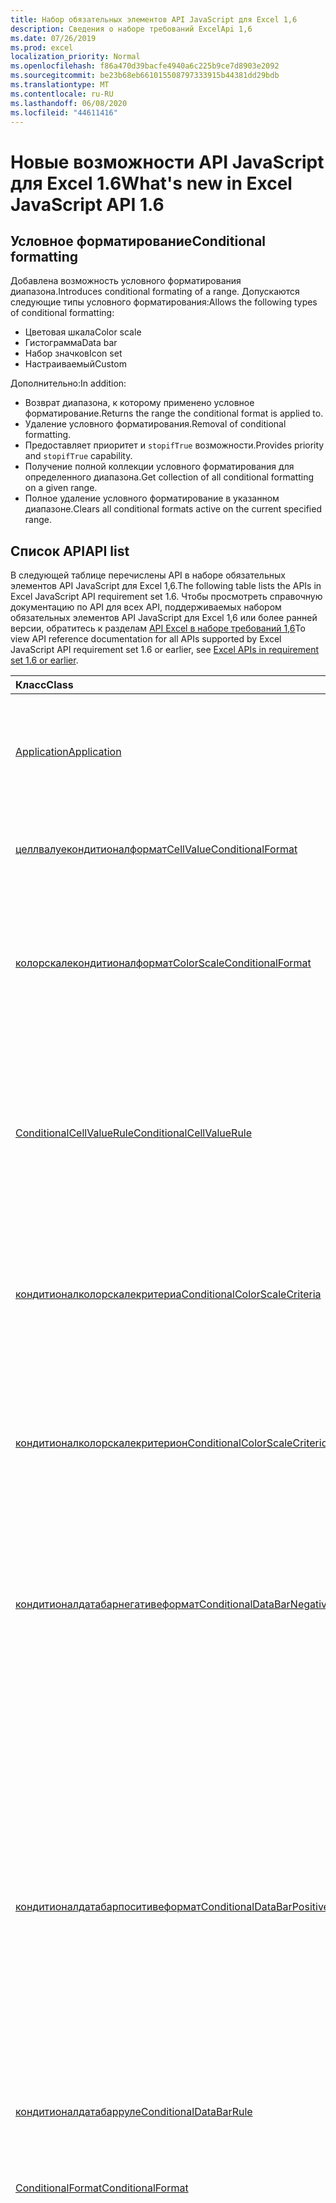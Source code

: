 ```yaml
---
title: Набор обязательных элементов API JavaScript для Excel 1,6
description: Сведения о наборе требований ExcelApi 1,6
ms.date: 07/26/2019
ms.prod: excel
localization_priority: Normal
ms.openlocfilehash: f86a470d39bacfe4940a6c225b9ce7d8903e2092
ms.sourcegitcommit: be23b68eb661015508797333915b44381dd29bdb
ms.translationtype: MT
ms.contentlocale: ru-RU
ms.lasthandoff: 06/08/2020
ms.locfileid: "44611416"
---
```

# <a name="whats-new-in-excel-javascript-api-16"></a><span data-ttu-id="dbf93-103">Новые возможности API JavaScript для Excel 1.6</span><span class="sxs-lookup"><span data-stu-id="dbf93-103">What's new in Excel JavaScript API 1.6</span></span>

## <a name="conditional-formatting"></a><span data-ttu-id="dbf93-104">Условное форматирование</span><span class="sxs-lookup"><span data-stu-id="dbf93-104">Conditional formatting</span></span>

<span data-ttu-id="dbf93-105">Добавлена возможность условного форматирования диапазона.</span><span class="sxs-lookup"><span data-stu-id="dbf93-105">Introduces conditional formating of a range.</span></span> <span data-ttu-id="dbf93-106">Допускаются следующие типы условного форматирования:</span><span class="sxs-lookup"><span data-stu-id="dbf93-106">Allows the following types of conditional formatting:</span></span>

* <span data-ttu-id="dbf93-107">Цветовая шкала</span><span class="sxs-lookup"><span data-stu-id="dbf93-107">Color scale</span></span>
* <span data-ttu-id="dbf93-108">Гистограмма</span><span class="sxs-lookup"><span data-stu-id="dbf93-108">Data bar</span></span>
* <span data-ttu-id="dbf93-109">Набор значков</span><span class="sxs-lookup"><span data-stu-id="dbf93-109">Icon set</span></span>
* <span data-ttu-id="dbf93-110">Настраиваемый</span><span class="sxs-lookup"><span data-stu-id="dbf93-110">Custom</span></span>

<span data-ttu-id="dbf93-111">Дополнительно:</span><span class="sxs-lookup"><span data-stu-id="dbf93-111">In addition:</span></span>

* <span data-ttu-id="dbf93-112">Возврат диапазона, к которому применено условное форматирование.</span><span class="sxs-lookup"><span data-stu-id="dbf93-112">Returns the range the conditional format is applied to.</span></span>
* <span data-ttu-id="dbf93-113">Удаление условного форматирования.</span><span class="sxs-lookup"><span data-stu-id="dbf93-113">Removal of conditional formatting.</span></span>
* <span data-ttu-id="dbf93-114">Предоставляет приоритет и `stopifTrue` возможности.</span><span class="sxs-lookup"><span data-stu-id="dbf93-114">Provides priority and `stopifTrue` capability.</span></span>
* <span data-ttu-id="dbf93-115">Получение полной коллекции условного форматирования для определенного диапазона.</span><span class="sxs-lookup"><span data-stu-id="dbf93-115">Get collection of all conditional formatting on a given range.</span></span>
* <span data-ttu-id="dbf93-116">Полное удаление условного форматирование в указанном диапазоне.</span><span class="sxs-lookup"><span data-stu-id="dbf93-116">Clears all conditional formats active on the current specified range.</span></span>

## <a name="api-list"></a><span data-ttu-id="dbf93-117">Список API</span><span class="sxs-lookup"><span data-stu-id="dbf93-117">API list</span></span>

<span data-ttu-id="dbf93-118">В следующей таблице перечислены API в наборе обязательных элементов API JavaScript для Excel 1,6.</span><span class="sxs-lookup"><span data-stu-id="dbf93-118">The following table lists the APIs in Excel JavaScript API requirement set 1.6.</span></span> <span data-ttu-id="dbf93-119">Чтобы просмотреть справочную документацию по API для всех API, поддерживаемых набором обязательных элементов API JavaScript для Excel 1,6 или более ранней версии, обратитесь к разделам [API Excel в наборе требований 1,6](/javascript/api/excel?view=excel-js-1.6)</span><span class="sxs-lookup"><span data-stu-id="dbf93-119">To view API reference documentation for all APIs supported by Excel JavaScript API requirement set 1.6 or earlier, see [Excel APIs in requirement set 1.6 or earlier](/javascript/api/excel?view=excel-js-1.6).</span></span>

| <span data-ttu-id="dbf93-120">Класс</span><span class="sxs-lookup"><span data-stu-id="dbf93-120">Class</span></span> | <span data-ttu-id="dbf93-121">Поля</span><span class="sxs-lookup"><span data-stu-id="dbf93-121">Fields</span></span> | <span data-ttu-id="dbf93-122">Описание</span><span class="sxs-lookup"><span data-stu-id="dbf93-122">Description</span></span> |
|:---|:---|:---|
|[<span data-ttu-id="dbf93-123">Application</span><span class="sxs-lookup"><span data-stu-id="dbf93-123">Application</span></span>](/javascript/api/excel/excel.application)|[<span data-ttu-id="dbf93-124">Суспендапикалкулатионунтилнекстсинк ()</span><span class="sxs-lookup"><span data-stu-id="dbf93-124">suspendApiCalculationUntilNextSync()</span></span>](/javascript/api/excel/excel.application#suspendapicalculationuntilnextsync--)|<span data-ttu-id="dbf93-p103">Приостанавливает вычисление до вызова следующего "context.sync()". После этого за пересчет книги и распространение всех зависимостей несет ответственность разработчик.</span><span class="sxs-lookup"><span data-stu-id="dbf93-p103">Suspends calculation until the next "context.sync()" is called. Once set, it is the developer's responsibility to re-calc the workbook, to ensure that any dependencies are propagated.</span></span>|
|[<span data-ttu-id="dbf93-127">целлвалуекондитионалформат</span><span class="sxs-lookup"><span data-stu-id="dbf93-127">CellValueConditionalFormat</span></span>](/javascript/api/excel/excel.cellvalueconditionalformat)|[<span data-ttu-id="dbf93-128">format</span><span class="sxs-lookup"><span data-stu-id="dbf93-128">format</span></span>](/javascript/api/excel/excel.cellvalueconditionalformat#format)|<span data-ttu-id="dbf93-129">Возвращает объект Format, который инкапсулирует шрифты условного форматирования, заливки, границы и другие свойства.</span><span class="sxs-lookup"><span data-stu-id="dbf93-129">Returns a format object, encapsulating the conditional formats font, fill, borders, and other properties.</span></span>|
||[<span data-ttu-id="dbf93-130">правила</span><span class="sxs-lookup"><span data-stu-id="dbf93-130">rule</span></span>](/javascript/api/excel/excel.cellvalueconditionalformat#rule)|<span data-ttu-id="dbf93-131">Представляет объект Rule в этом условном форматировании.</span><span class="sxs-lookup"><span data-stu-id="dbf93-131">Represents the Rule object on this conditional format.</span></span>|
|[<span data-ttu-id="dbf93-132">колорскалекондитионалформат</span><span class="sxs-lookup"><span data-stu-id="dbf93-132">ColorScaleConditionalFormat</span></span>](/javascript/api/excel/excel.colorscaleconditionalformat)|[<span data-ttu-id="dbf93-133">criteria</span><span class="sxs-lookup"><span data-stu-id="dbf93-133">criteria</span></span>](/javascript/api/excel/excel.colorscaleconditionalformat#criteria)|<span data-ttu-id="dbf93-134">Критерии цветовой шкалы.</span><span class="sxs-lookup"><span data-stu-id="dbf93-134">The criteria of the color scale.</span></span> <span data-ttu-id="dbf93-135">При использовании цветовой шкалы с двумя координатами средняя точка является необязательной.</span><span class="sxs-lookup"><span data-stu-id="dbf93-135">Midpoint is optional when using a two point color scale.</span></span>|
||[<span data-ttu-id="dbf93-136">сриколорскале</span><span class="sxs-lookup"><span data-stu-id="dbf93-136">threeColorScale</span></span>](/javascript/api/excel/excel.colorscaleconditionalformat#threecolorscale)|<span data-ttu-id="dbf93-137">Если задано значение true, цветовая шкала будет иметь три точки (минимальная, средняя, максимальная), в противном случае будет существовать два (минимум, максимум).</span><span class="sxs-lookup"><span data-stu-id="dbf93-137">If true the color scale will have three points (minimum, midpoint, maximum), otherwise it will have two (minimum, maximum).</span></span>|
|[<span data-ttu-id="dbf93-138">ConditionalCellValueRule</span><span class="sxs-lookup"><span data-stu-id="dbf93-138">ConditionalCellValueRule</span></span>](/javascript/api/excel/excel.conditionalcellvaluerule)|[<span data-ttu-id="dbf93-139">Formula1</span><span class="sxs-lookup"><span data-stu-id="dbf93-139">formula1</span></span>](/javascript/api/excel/excel.conditionalcellvaluerule#formula1)|<span data-ttu-id="dbf93-140">Формула, с помощью которой при необходимости оценивается правило условного форматирования.</span><span class="sxs-lookup"><span data-stu-id="dbf93-140">The formula, if required, to evaluate the conditional format rule on.</span></span>|
||[<span data-ttu-id="dbf93-141">formula2</span><span class="sxs-lookup"><span data-stu-id="dbf93-141">formula2</span></span>](/javascript/api/excel/excel.conditionalcellvaluerule#formula2)|<span data-ttu-id="dbf93-142">Формула, с помощью которой при необходимости оценивается правило условного форматирования.</span><span class="sxs-lookup"><span data-stu-id="dbf93-142">The formula, if required, to evaluate the conditional format rule on.</span></span>|
||[<span data-ttu-id="dbf93-143">or</span><span class="sxs-lookup"><span data-stu-id="dbf93-143">operator</span></span>](/javascript/api/excel/excel.conditionalcellvaluerule#operator)|<span data-ttu-id="dbf93-144">Оператор условного форматирования текста.</span><span class="sxs-lookup"><span data-stu-id="dbf93-144">The operator of the text conditional format.</span></span>|
|[<span data-ttu-id="dbf93-145">кондитионалколорскалекритериа</span><span class="sxs-lookup"><span data-stu-id="dbf93-145">ConditionalColorScaleCriteria</span></span>](/javascript/api/excel/excel.conditionalcolorscalecriteria)|[<span data-ttu-id="dbf93-146">maximum</span><span class="sxs-lookup"><span data-stu-id="dbf93-146">maximum</span></span>](/javascript/api/excel/excel.conditionalcolorscalecriteria#maximum)|<span data-ttu-id="dbf93-147">Условие цветовой шкалы "максимальная точка".</span><span class="sxs-lookup"><span data-stu-id="dbf93-147">The maximum point Color Scale Criterion.</span></span>|
||[<span data-ttu-id="dbf93-148">точка</span><span class="sxs-lookup"><span data-stu-id="dbf93-148">midpoint</span></span>](/javascript/api/excel/excel.conditionalcolorscalecriteria#midpoint)|<span data-ttu-id="dbf93-149">Условие цветовой шкалы "средняя точка", если используется трехцветная цветовая шкала.</span><span class="sxs-lookup"><span data-stu-id="dbf93-149">The midpoint Color Scale Criterion if the color scale is a 3-color scale.</span></span>|
||[<span data-ttu-id="dbf93-150">minimum</span><span class="sxs-lookup"><span data-stu-id="dbf93-150">minimum</span></span>](/javascript/api/excel/excel.conditionalcolorscalecriteria#minimum)|<span data-ttu-id="dbf93-151">Условие цветовой шкалы "минимальная точка".</span><span class="sxs-lookup"><span data-stu-id="dbf93-151">The minimum point Color Scale Criterion.</span></span>|
|[<span data-ttu-id="dbf93-152">кондитионалколорскалекритерион</span><span class="sxs-lookup"><span data-stu-id="dbf93-152">ConditionalColorScaleCriterion</span></span>](/javascript/api/excel/excel.conditionalcolorscalecriterion)|[<span data-ttu-id="dbf93-153">color</span><span class="sxs-lookup"><span data-stu-id="dbf93-153">color</span></span>](/javascript/api/excel/excel.conditionalcolorscalecriterion#color)|<span data-ttu-id="dbf93-154">Цветовое HTML-представление цвета цветовой шкалы.</span><span class="sxs-lookup"><span data-stu-id="dbf93-154">HTML color code representation of the color scale color.</span></span> <span data-ttu-id="dbf93-155">Например,</span><span class="sxs-lookup"><span data-stu-id="dbf93-155">E.g.</span></span> <span data-ttu-id="dbf93-156">#FF0000 обозначает красный.</span><span class="sxs-lookup"><span data-stu-id="dbf93-156">#FF0000 represents Red.</span></span>|
||[<span data-ttu-id="dbf93-157">formula</span><span class="sxs-lookup"><span data-stu-id="dbf93-157">formula</span></span>](/javascript/api/excel/excel.conditionalcolorscalecriterion#formula)|<span data-ttu-id="dbf93-158">Число, формула или значение NULL (если указан тип LowestValue).</span><span class="sxs-lookup"><span data-stu-id="dbf93-158">A number, a formula, or null (if Type is LowestValue).</span></span>|
||[<span data-ttu-id="dbf93-159">type</span><span class="sxs-lookup"><span data-stu-id="dbf93-159">type</span></span>](/javascript/api/excel/excel.conditionalcolorscalecriterion#type)|<span data-ttu-id="dbf93-160">Какова должна основываться Условная формула условия.</span><span class="sxs-lookup"><span data-stu-id="dbf93-160">What the criterion conditional formula should be based on.</span></span>|
|[<span data-ttu-id="dbf93-161">кондитионалдатабарнегативеформат</span><span class="sxs-lookup"><span data-stu-id="dbf93-161">ConditionalDataBarNegativeFormat</span></span>](/javascript/api/excel/excel.conditionaldatabarnegativeformat)|[<span data-ttu-id="dbf93-162">borderColor</span><span class="sxs-lookup"><span data-stu-id="dbf93-162">borderColor</span></span>](/javascript/api/excel/excel.conditionaldatabarnegativeformat#bordercolor)|<span data-ttu-id="dbf93-163">HTML-код, представляющий цвет линии границы в виде #RRGGBB (например, FFA500) или в виде ключевого слова (например, orange).</span><span class="sxs-lookup"><span data-stu-id="dbf93-163">HTML color code representing the color of the border line, of the form #RRGGBB (e.g. "FFA500") or as a named HTML color (e.g. "orange").</span></span>|
||[<span data-ttu-id="dbf93-164">fillColor</span><span class="sxs-lookup"><span data-stu-id="dbf93-164">fillColor</span></span>](/javascript/api/excel/excel.conditionaldatabarnegativeformat#fillcolor)|<span data-ttu-id="dbf93-165">HTML-код, представляющий цвет заливки в виде #RRGGBB (например, FFA500) или в виде ключевого слова (например, orange).</span><span class="sxs-lookup"><span data-stu-id="dbf93-165">HTML color code representing the fill color, of the form #RRGGBB (e.g. "FFA500") or as a named HTML color (e.g. "orange").</span></span>|
||[<span data-ttu-id="dbf93-166">матчпоситивебордерколор</span><span class="sxs-lookup"><span data-stu-id="dbf93-166">matchPositiveBorderColor</span></span>](/javascript/api/excel/excel.conditionaldatabarnegativeformat#matchpositivebordercolor)|<span data-ttu-id="dbf93-167">Указывает, имеет ли отрицательная гистограмма тот же цвет границы, что и положительная.</span><span class="sxs-lookup"><span data-stu-id="dbf93-167">Boolean representation of whether or not the negative DataBar has the same border color as the positive DataBar.</span></span>|
||[<span data-ttu-id="dbf93-168">матчпоситивефиллколор</span><span class="sxs-lookup"><span data-stu-id="dbf93-168">matchPositiveFillColor</span></span>](/javascript/api/excel/excel.conditionaldatabarnegativeformat#matchpositivefillcolor)|<span data-ttu-id="dbf93-169">Указывает, имеет ли отрицательная гистограмма тот же цвет заливки, что и положительная.</span><span class="sxs-lookup"><span data-stu-id="dbf93-169">Boolean representation of whether or not the negative DataBar has the same fill color as the positive DataBar.</span></span>|
|[<span data-ttu-id="dbf93-170">кондитионалдатабарпоситивеформат</span><span class="sxs-lookup"><span data-stu-id="dbf93-170">ConditionalDataBarPositiveFormat</span></span>](/javascript/api/excel/excel.conditionaldatabarpositiveformat)|[<span data-ttu-id="dbf93-171">borderColor</span><span class="sxs-lookup"><span data-stu-id="dbf93-171">borderColor</span></span>](/javascript/api/excel/excel.conditionaldatabarpositiveformat#bordercolor)|<span data-ttu-id="dbf93-172">HTML-код, представляющий цвет линии границы в виде #RRGGBB (например, FFA500) или в виде ключевого слова (например, orange).</span><span class="sxs-lookup"><span data-stu-id="dbf93-172">HTML color code representing the color of the border line, of the form #RRGGBB (e.g. "FFA500") or as a named HTML color (e.g. "orange").</span></span>|
||[<span data-ttu-id="dbf93-173">fillColor</span><span class="sxs-lookup"><span data-stu-id="dbf93-173">fillColor</span></span>](/javascript/api/excel/excel.conditionaldatabarpositiveformat#fillcolor)|<span data-ttu-id="dbf93-174">HTML-код, представляющий цвет заливки в виде #RRGGBB (например, FFA500) или в виде ключевого слова (например, orange).</span><span class="sxs-lookup"><span data-stu-id="dbf93-174">HTML color code representing the fill color, of the form #RRGGBB (e.g. "FFA500") or as a named HTML color (e.g. "orange").</span></span>|
||[<span data-ttu-id="dbf93-175">градиентфилл</span><span class="sxs-lookup"><span data-stu-id="dbf93-175">gradientFill</span></span>](/javascript/api/excel/excel.conditionaldatabarpositiveformat#gradientfill)|<span data-ttu-id="dbf93-176">Логическое значение, которое указывает, имеет ли гистограмма градиент.</span><span class="sxs-lookup"><span data-stu-id="dbf93-176">Boolean representation of whether or not the DataBar has a gradient.</span></span>|
|[<span data-ttu-id="dbf93-177">кондитионалдатабарруле</span><span class="sxs-lookup"><span data-stu-id="dbf93-177">ConditionalDataBarRule</span></span>](/javascript/api/excel/excel.conditionaldatabarrule)|[<span data-ttu-id="dbf93-178">formula</span><span class="sxs-lookup"><span data-stu-id="dbf93-178">formula</span></span>](/javascript/api/excel/excel.conditionaldatabarrule#formula)|<span data-ttu-id="dbf93-179">Формула, с помощью которой при необходимости оценивается правило гистограммы.</span><span class="sxs-lookup"><span data-stu-id="dbf93-179">The formula, if required, to evaluate the databar rule on.</span></span>|
||[<span data-ttu-id="dbf93-180">type</span><span class="sxs-lookup"><span data-stu-id="dbf93-180">type</span></span>](/javascript/api/excel/excel.conditionaldatabarrule#type)|<span data-ttu-id="dbf93-181">Тип правила для гистограмма.</span><span class="sxs-lookup"><span data-stu-id="dbf93-181">The type of rule for the databar.</span></span>|
|[<span data-ttu-id="dbf93-182">ConditionalFormat</span><span class="sxs-lookup"><span data-stu-id="dbf93-182">ConditionalFormat</span></span>](/javascript/api/excel/excel.conditionalformat)|[<span data-ttu-id="dbf93-183">delete()</span><span class="sxs-lookup"><span data-stu-id="dbf93-183">delete()</span></span>](/javascript/api/excel/excel.conditionalformat#delete--)|<span data-ttu-id="dbf93-184">Удаляет это условное форматирование.</span><span class="sxs-lookup"><span data-stu-id="dbf93-184">Deletes this conditional format.</span></span>|
||[<span data-ttu-id="dbf93-185">getRange()</span><span class="sxs-lookup"><span data-stu-id="dbf93-185">getRange()</span></span>](/javascript/api/excel/excel.conditionalformat#getrange--)|<span data-ttu-id="dbf93-186">Возврат диапазона, к которому применено условное форматирование.</span><span class="sxs-lookup"><span data-stu-id="dbf93-186">Returns the range the conditonal format is applied to.</span></span> <span data-ttu-id="dbf93-187">Выдает ошибку, если условное форматирование применяется к нескольким диапазонам.</span><span class="sxs-lookup"><span data-stu-id="dbf93-187">Throws an error if the conditional format is applied to multiple ranges.</span></span> <span data-ttu-id="dbf93-188">Только для чтения.</span><span class="sxs-lookup"><span data-stu-id="dbf93-188">Read-only.</span></span>|
||[<span data-ttu-id="dbf93-189">getRangeOrNullObject()</span><span class="sxs-lookup"><span data-stu-id="dbf93-189">getRangeOrNullObject()</span></span>](/javascript/api/excel/excel.conditionalformat#getrangeornullobject--)|<span data-ttu-id="dbf93-190">Возвращает диапазон, к которому применяется формат кондитонал, или пустой объект, если условное форматирование применяется к нескольким диапазонам.</span><span class="sxs-lookup"><span data-stu-id="dbf93-190">Returns the range the conditonal format is applied to, or a null object if the conditional format is applied to multiple ranges.</span></span> <span data-ttu-id="dbf93-191">Только для чтения.</span><span class="sxs-lookup"><span data-stu-id="dbf93-191">Read-only.</span></span>|
||[<span data-ttu-id="dbf93-192">важную</span><span class="sxs-lookup"><span data-stu-id="dbf93-192">priority</span></span>](/javascript/api/excel/excel.conditionalformat#priority)|<span data-ttu-id="dbf93-193">Приоритет (или индекс) в коллекции условных форматов, в которой в настоящее время существует данное условное форматирование.</span><span class="sxs-lookup"><span data-stu-id="dbf93-193">The priority (or index) within the conditional format collection that this conditional format currently exists in.</span></span> <span data-ttu-id="dbf93-194">Изменение также</span><span class="sxs-lookup"><span data-stu-id="dbf93-194">Changing this also</span></span>|
||[<span data-ttu-id="dbf93-195">cellValue</span><span class="sxs-lookup"><span data-stu-id="dbf93-195">cellValue</span></span>](/javascript/api/excel/excel.conditionalformat#cellvalue)|<span data-ttu-id="dbf93-196">Возвращает свойства условного форматирования значения ячейки, если текущим условным форматированием является тип CellValue.</span><span class="sxs-lookup"><span data-stu-id="dbf93-196">Returns the cell value conditional format properties if the current conditional format is a CellValue type.</span></span>|
||[<span data-ttu-id="dbf93-197">целлвалуеорнуллобжект</span><span class="sxs-lookup"><span data-stu-id="dbf93-197">cellValueOrNullObject</span></span>](/javascript/api/excel/excel.conditionalformat#cellvalueornullobject)|<span data-ttu-id="dbf93-198">Возвращает свойства условного форматирования значения ячейки, если текущим условным форматированием является тип CellValue.</span><span class="sxs-lookup"><span data-stu-id="dbf93-198">Returns the cell value conditional format properties if the current conditional format is a CellValue type.</span></span>|
||[<span data-ttu-id="dbf93-199">Справа</span><span class="sxs-lookup"><span data-stu-id="dbf93-199">colorScale</span></span>](/javascript/api/excel/excel.conditionalformat#colorscale)|<span data-ttu-id="dbf93-200">Возвращает свойства условного форматирования цветовой шкалы, если текущим условным форматированием является тип цветовой шкалы.</span><span class="sxs-lookup"><span data-stu-id="dbf93-200">Returns the ColorScale conditional format properties if the current conditional format is an ColorScale type.</span></span> <span data-ttu-id="dbf93-201">Только для чтения.</span><span class="sxs-lookup"><span data-stu-id="dbf93-201">Read-only.</span></span>|
||[<span data-ttu-id="dbf93-202">колорскалеорнуллобжект</span><span class="sxs-lookup"><span data-stu-id="dbf93-202">colorScaleOrNullObject</span></span>](/javascript/api/excel/excel.conditionalformat#colorscaleornullobject)|<span data-ttu-id="dbf93-203">Возвращает свойства условного форматирования цветовой шкалы, если текущим условным форматированием является тип цветовой шкалы.</span><span class="sxs-lookup"><span data-stu-id="dbf93-203">Returns the ColorScale conditional format properties if the current conditional format is an ColorScale type.</span></span> <span data-ttu-id="dbf93-204">Только для чтения.</span><span class="sxs-lookup"><span data-stu-id="dbf93-204">Read-only.</span></span>|
||[<span data-ttu-id="dbf93-205">собственный</span><span class="sxs-lookup"><span data-stu-id="dbf93-205">custom</span></span>](/javascript/api/excel/excel.conditionalformat#custom)|<span data-ttu-id="dbf93-206">Возвращает свойства настраиваемого условного форматирования, если текущим условным форматированием является настраиваемый тип.</span><span class="sxs-lookup"><span data-stu-id="dbf93-206">Returns the custom conditional format properties if the current conditional format is a custom type.</span></span> <span data-ttu-id="dbf93-207">Только для чтения.</span><span class="sxs-lookup"><span data-stu-id="dbf93-207">Read-only.</span></span>|
||[<span data-ttu-id="dbf93-208">кустоморнуллобжект</span><span class="sxs-lookup"><span data-stu-id="dbf93-208">customOrNullObject</span></span>](/javascript/api/excel/excel.conditionalformat#customornullobject)|<span data-ttu-id="dbf93-209">Возвращает свойства настраиваемого условного форматирования, если текущим условным форматированием является настраиваемый тип.</span><span class="sxs-lookup"><span data-stu-id="dbf93-209">Returns the custom conditional format properties if the current conditional format is a custom type.</span></span> <span data-ttu-id="dbf93-210">Только для чтения.</span><span class="sxs-lookup"><span data-stu-id="dbf93-210">Read-only.</span></span>|
||[<span data-ttu-id="dbf93-211">Гистограмма</span><span class="sxs-lookup"><span data-stu-id="dbf93-211">dataBar</span></span>](/javascript/api/excel/excel.conditionalformat#databar)|<span data-ttu-id="dbf93-212">Возвращает свойства гистограммы, если текущим условным форматированием является панель данных.</span><span class="sxs-lookup"><span data-stu-id="dbf93-212">Returns the data bar properties if the current conditional format is a data bar.</span></span> <span data-ttu-id="dbf93-213">Только для чтения.</span><span class="sxs-lookup"><span data-stu-id="dbf93-213">Read-only.</span></span>|
||[<span data-ttu-id="dbf93-214">датабарорнуллобжект</span><span class="sxs-lookup"><span data-stu-id="dbf93-214">dataBarOrNullObject</span></span>](/javascript/api/excel/excel.conditionalformat#databarornullobject)|<span data-ttu-id="dbf93-215">Возвращает свойства гистограммы, если текущим условным форматированием является панель данных.</span><span class="sxs-lookup"><span data-stu-id="dbf93-215">Returns the data bar properties if the current conditional format is a data bar.</span></span> <span data-ttu-id="dbf93-216">Только для чтения.</span><span class="sxs-lookup"><span data-stu-id="dbf93-216">Read-only.</span></span>|
||[<span data-ttu-id="dbf93-217">iconSet</span><span class="sxs-lookup"><span data-stu-id="dbf93-217">iconSet</span></span>](/javascript/api/excel/excel.conditionalformat#iconset)|<span data-ttu-id="dbf93-218">Возвращает свойства условного форматирования набора значков, если текущим условным форматированием является тип набора значков.</span><span class="sxs-lookup"><span data-stu-id="dbf93-218">Returns the IconSet conditional format properties if the current conditional format is an IconSet type.</span></span> <span data-ttu-id="dbf93-219">Только для чтения.</span><span class="sxs-lookup"><span data-stu-id="dbf93-219">Read-only.</span></span>|
||[<span data-ttu-id="dbf93-220">иконсеторнуллобжект</span><span class="sxs-lookup"><span data-stu-id="dbf93-220">iconSetOrNullObject</span></span>](/javascript/api/excel/excel.conditionalformat#iconsetornullobject)|<span data-ttu-id="dbf93-221">Возвращает свойства условного форматирования набора значков, если текущим условным форматированием является тип набора значков.</span><span class="sxs-lookup"><span data-stu-id="dbf93-221">Returns the IconSet conditional format properties if the current conditional format is an IconSet type.</span></span> <span data-ttu-id="dbf93-222">Только для чтения.</span><span class="sxs-lookup"><span data-stu-id="dbf93-222">Read-only.</span></span>|
||[<span data-ttu-id="dbf93-223">id</span><span class="sxs-lookup"><span data-stu-id="dbf93-223">id</span></span>](/javascript/api/excel/excel.conditionalformat#id)|<span data-ttu-id="dbf93-224">Приоритет условного форматирования в пределах текущего класса ConditionalFormatCollection.</span><span class="sxs-lookup"><span data-stu-id="dbf93-224">The Priority of the Conditional Format within the current ConditionalFormatCollection.</span></span> <span data-ttu-id="dbf93-225">Только для чтения.</span><span class="sxs-lookup"><span data-stu-id="dbf93-225">Read-only.</span></span>|
||[<span data-ttu-id="dbf93-226">набора</span><span class="sxs-lookup"><span data-stu-id="dbf93-226">preset</span></span>](/javascript/api/excel/excel.conditionalformat#preset)|<span data-ttu-id="dbf93-227">Возвращает условное форматирование предварительно установленных условий.</span><span class="sxs-lookup"><span data-stu-id="dbf93-227">Returns the preset criteria conditional format.</span></span> <span data-ttu-id="dbf93-228">Дополнительные сведения см. в статье Excel. Пресеткритериакондитионалформат.</span><span class="sxs-lookup"><span data-stu-id="dbf93-228">See Excel.PresetCriteriaConditionalFormat for more details.</span></span>|
||[<span data-ttu-id="dbf93-229">пресеторнуллобжект</span><span class="sxs-lookup"><span data-stu-id="dbf93-229">presetOrNullObject</span></span>](/javascript/api/excel/excel.conditionalformat#presetornullobject)|<span data-ttu-id="dbf93-230">Возвращает условное форматирование предварительно установленных условий.</span><span class="sxs-lookup"><span data-stu-id="dbf93-230">Returns the preset criteria conditional format.</span></span> <span data-ttu-id="dbf93-231">Дополнительные сведения см. в статье Excel. Пресеткритериакондитионалформат.</span><span class="sxs-lookup"><span data-stu-id="dbf93-231">See Excel.PresetCriteriaConditionalFormat for more details.</span></span>|
||[<span data-ttu-id="dbf93-232">тексткомпарисон</span><span class="sxs-lookup"><span data-stu-id="dbf93-232">textComparison</span></span>](/javascript/api/excel/excel.conditionalformat#textcomparison)|<span data-ttu-id="dbf93-233">Возвращает определенные свойства условного форматирования текста, если текущим условным форматированием является текстовый тип.</span><span class="sxs-lookup"><span data-stu-id="dbf93-233">Returns the specific text conditional format properties if the current conditional format is a text type.</span></span>|
||[<span data-ttu-id="dbf93-234">тексткомпарисонорнуллобжект</span><span class="sxs-lookup"><span data-stu-id="dbf93-234">textComparisonOrNullObject</span></span>](/javascript/api/excel/excel.conditionalformat#textcomparisonornullobject)|<span data-ttu-id="dbf93-235">Возвращает определенные свойства условного форматирования текста, если текущим условным форматированием является текстовый тип.</span><span class="sxs-lookup"><span data-stu-id="dbf93-235">Returns the specific text conditional format properties if the current conditional format is a text type.</span></span>|
||[<span data-ttu-id="dbf93-236">topBottom</span><span class="sxs-lookup"><span data-stu-id="dbf93-236">topBottom</span></span>](/javascript/api/excel/excel.conditionalformat#topbottom)|<span data-ttu-id="dbf93-237">Возвращает верхнее и нижнее свойства условного форматирования, если текущее условное форматирование имеет тип TopBottom.</span><span class="sxs-lookup"><span data-stu-id="dbf93-237">Returns the Top/Bottom conditional format properties if the current conditional format is an TopBottom type.</span></span>|
||[<span data-ttu-id="dbf93-238">топботтоморнуллобжект</span><span class="sxs-lookup"><span data-stu-id="dbf93-238">topBottomOrNullObject</span></span>](/javascript/api/excel/excel.conditionalformat#topbottomornullobject)|<span data-ttu-id="dbf93-239">Возвращает верхнее и нижнее свойства условного форматирования, если текущее условное форматирование имеет тип TopBottom.</span><span class="sxs-lookup"><span data-stu-id="dbf93-239">Returns the Top/Bottom conditional format properties if the current conditional format is an TopBottom type.</span></span>|
||[<span data-ttu-id="dbf93-240">type</span><span class="sxs-lookup"><span data-stu-id="dbf93-240">type</span></span>](/javascript/api/excel/excel.conditionalformat#type)|<span data-ttu-id="dbf93-241">Тип условного форматирования.</span><span class="sxs-lookup"><span data-stu-id="dbf93-241">A type of conditional format.</span></span> <span data-ttu-id="dbf93-242">В каждый момент времени можно задать только один из них.</span><span class="sxs-lookup"><span data-stu-id="dbf93-242">Only one can be set at a time.</span></span> <span data-ttu-id="dbf93-243">Только для чтения.</span><span class="sxs-lookup"><span data-stu-id="dbf93-243">Read-only.</span></span>|
||[<span data-ttu-id="dbf93-244">stopIfTrue</span><span class="sxs-lookup"><span data-stu-id="dbf93-244">stopIfTrue</span></span>](/javascript/api/excel/excel.conditionalformat#stopiftrue)|<span data-ttu-id="dbf93-245">Если выполняются условия этого условного форматирования, форматы с более низким приоритетом не будут применяться в этой ячейке.</span><span class="sxs-lookup"><span data-stu-id="dbf93-245">If the conditions of this conditional format are met, no lower-priority formats shall take effect on that cell.</span></span>|
|[<span data-ttu-id="dbf93-246">кондитионалформатколлектион</span><span class="sxs-lookup"><span data-stu-id="dbf93-246">ConditionalFormatCollection</span></span>](/javascript/api/excel/excel.conditionalformatcollection)|[<span data-ttu-id="dbf93-247">Добавить (тип: Excel. Кондитионалформаттипе)</span><span class="sxs-lookup"><span data-stu-id="dbf93-247">add(type: Excel.ConditionalFormatType)</span></span>](/javascript/api/excel/excel.conditionalformatcollection#add-type-)|<span data-ttu-id="dbf93-248">Добавляет новое условное форматирование в коллекцию по первому или верхнему приоритету.</span><span class="sxs-lookup"><span data-stu-id="dbf93-248">Adds a new conditional format to the collection at the first/top priority.</span></span>|
||[<span data-ttu-id="dbf93-249">clearAll ()</span><span class="sxs-lookup"><span data-stu-id="dbf93-249">clearAll()</span></span>](/javascript/api/excel/excel.conditionalformatcollection#clearall--)|<span data-ttu-id="dbf93-250">Полное удаление условного форматирование в указанном диапазоне.</span><span class="sxs-lookup"><span data-stu-id="dbf93-250">Clears all conditional formats active on the current specified range.</span></span>|
||[<span data-ttu-id="dbf93-251">getCount()</span><span class="sxs-lookup"><span data-stu-id="dbf93-251">getCount()</span></span>](/javascript/api/excel/excel.conditionalformatcollection#getcount--)|<span data-ttu-id="dbf93-252">Возвращает число условных форматов в книге.</span><span class="sxs-lookup"><span data-stu-id="dbf93-252">Returns the number of conditional formats in the workbook.</span></span> <span data-ttu-id="dbf93-253">Только для чтения.</span><span class="sxs-lookup"><span data-stu-id="dbf93-253">Read-only.</span></span>|
||[<span data-ttu-id="dbf93-254">getItem(id: string)</span><span class="sxs-lookup"><span data-stu-id="dbf93-254">getItem(id: string)</span></span>](/javascript/api/excel/excel.conditionalformatcollection#getitem-id-)|<span data-ttu-id="dbf93-255">Возвращает условное форматирование для указанного идентификатора.</span><span class="sxs-lookup"><span data-stu-id="dbf93-255">Returns a conditional format for the given ID.</span></span>|
||[<span data-ttu-id="dbf93-256">getItemAt(index: number)</span><span class="sxs-lookup"><span data-stu-id="dbf93-256">getItemAt(index: number)</span></span>](/javascript/api/excel/excel.conditionalformatcollection#getitemat-index-)|<span data-ttu-id="dbf93-257">Возвращает условное форматирование по индексу.</span><span class="sxs-lookup"><span data-stu-id="dbf93-257">Returns a conditional format at the given index.</span></span>|
||[<span data-ttu-id="dbf93-258">items</span><span class="sxs-lookup"><span data-stu-id="dbf93-258">items</span></span>](/javascript/api/excel/excel.conditionalformatcollection#items)|<span data-ttu-id="dbf93-259">Получает загруженные дочерние элементы в этой коллекции.</span><span class="sxs-lookup"><span data-stu-id="dbf93-259">Gets the loaded child items in this collection.</span></span>|
|[<span data-ttu-id="dbf93-260">ConditionalFormatRule</span><span class="sxs-lookup"><span data-stu-id="dbf93-260">ConditionalFormatRule</span></span>](/javascript/api/excel/excel.conditionalformatrule)|[<span data-ttu-id="dbf93-261">formula</span><span class="sxs-lookup"><span data-stu-id="dbf93-261">formula</span></span>](/javascript/api/excel/excel.conditionalformatrule#formula)|<span data-ttu-id="dbf93-262">Формула, с помощью которой при необходимости оценивается правило условного форматирования.</span><span class="sxs-lookup"><span data-stu-id="dbf93-262">The formula, if required, to evaluate the conditional format rule on.</span></span>|
||[<span data-ttu-id="dbf93-263">formulaLocal</span><span class="sxs-lookup"><span data-stu-id="dbf93-263">formulaLocal</span></span>](/javascript/api/excel/excel.conditionalformatrule#formulalocal)|<span data-ttu-id="dbf93-264">Формула, с помощью которой при необходимости оценивается правило условного форматирования на языке пользователя.</span><span class="sxs-lookup"><span data-stu-id="dbf93-264">The formula, if required, to evaluate the conditional format rule on in the user's language.</span></span>|
||[<span data-ttu-id="dbf93-265">formulaR1C1</span><span class="sxs-lookup"><span data-stu-id="dbf93-265">formulaR1C1</span></span>](/javascript/api/excel/excel.conditionalformatrule#formular1c1)|<span data-ttu-id="dbf93-266">Формула, с помощью которой при необходимости оценивается правило условного форматирования в формате R1C1.</span><span class="sxs-lookup"><span data-stu-id="dbf93-266">The formula, if required, to evaluate the conditional format rule on in R1C1-style notation.</span></span>|
|[<span data-ttu-id="dbf93-267">ConditionalIconCriterion</span><span class="sxs-lookup"><span data-stu-id="dbf93-267">ConditionalIconCriterion</span></span>](/javascript/api/excel/excel.conditionaliconcriterion)|[<span data-ttu-id="dbf93-268">кустомикон</span><span class="sxs-lookup"><span data-stu-id="dbf93-268">customIcon</span></span>](/javascript/api/excel/excel.conditionaliconcriterion#customicon)|<span data-ttu-id="dbf93-269">Специальный значок для текущего условия, если он отличается от набора значков по умолчанию, в противном случае возвращается значение NULL.</span><span class="sxs-lookup"><span data-stu-id="dbf93-269">The custom icon for the current criterion if different from the default IconSet, else null will be returned.</span></span>|
||[<span data-ttu-id="dbf93-270">formula</span><span class="sxs-lookup"><span data-stu-id="dbf93-270">formula</span></span>](/javascript/api/excel/excel.conditionaliconcriterion#formula)|<span data-ttu-id="dbf93-271">Число или формула в зависимости от типа.</span><span class="sxs-lookup"><span data-stu-id="dbf93-271">A number or a formula depending on the type.</span></span>|
||[<span data-ttu-id="dbf93-272">or</span><span class="sxs-lookup"><span data-stu-id="dbf93-272">operator</span></span>](/javascript/api/excel/excel.conditionaliconcriterion#operator)|<span data-ttu-id="dbf93-273">GreaterThan или Греатерсанорекуал для каждого типа правила для условного форматирования значка.</span><span class="sxs-lookup"><span data-stu-id="dbf93-273">GreaterThan or GreaterThanOrEqual for each of the rule type for the Icon conditional format.</span></span>|
||[<span data-ttu-id="dbf93-274">type</span><span class="sxs-lookup"><span data-stu-id="dbf93-274">type</span></span>](/javascript/api/excel/excel.conditionaliconcriterion#type)|<span data-ttu-id="dbf93-275">На чем должна основываться условная формула значка.</span><span class="sxs-lookup"><span data-stu-id="dbf93-275">What the icon conditional formula should be based on.</span></span>|
|[<span data-ttu-id="dbf93-276">ConditionalPresetCriteriaRule</span><span class="sxs-lookup"><span data-stu-id="dbf93-276">ConditionalPresetCriteriaRule</span></span>](/javascript/api/excel/excel.conditionalpresetcriteriarule)|[<span data-ttu-id="dbf93-277">текущего</span><span class="sxs-lookup"><span data-stu-id="dbf93-277">criterion</span></span>](/javascript/api/excel/excel.conditionalpresetcriteriarule#criterion)|<span data-ttu-id="dbf93-278">Критерий условного форматирования.</span><span class="sxs-lookup"><span data-stu-id="dbf93-278">The criterion of the conditional format.</span></span>|
|[<span data-ttu-id="dbf93-279">кондитионалранжебордер</span><span class="sxs-lookup"><span data-stu-id="dbf93-279">ConditionalRangeBorder</span></span>](/javascript/api/excel/excel.conditionalrangeborder)|[<span data-ttu-id="dbf93-280">color</span><span class="sxs-lookup"><span data-stu-id="dbf93-280">color</span></span>](/javascript/api/excel/excel.conditionalrangeborder#color)|<span data-ttu-id="dbf93-281">HTML-код, представляющий цвет линии границы в виде #RRGGBB (например, FFA500) или в виде ключевого слова (например, orange).</span><span class="sxs-lookup"><span data-stu-id="dbf93-281">HTML color code representing the color of the border line, of the form #RRGGBB (e.g. "FFA500") or as a named HTML color (e.g. "orange").</span></span>|
||[<span data-ttu-id="dbf93-282">сидеиндекс</span><span class="sxs-lookup"><span data-stu-id="dbf93-282">sideIndex</span></span>](/javascript/api/excel/excel.conditionalrangeborder#sideindex)|<span data-ttu-id="dbf93-283">Постоянное значение, указывающее определенную сторону границы.</span><span class="sxs-lookup"><span data-stu-id="dbf93-283">Constant value that indicates the specific side of the border.</span></span> <span data-ttu-id="dbf93-284">Дополнительные сведения см. в статье Excel. Кондитионалранжебордериндекс.</span><span class="sxs-lookup"><span data-stu-id="dbf93-284">See Excel.ConditionalRangeBorderIndex for details.</span></span> <span data-ttu-id="dbf93-285">Только для чтения.</span><span class="sxs-lookup"><span data-stu-id="dbf93-285">Read-only.</span></span>|
||[<span data-ttu-id="dbf93-286">style</span><span class="sxs-lookup"><span data-stu-id="dbf93-286">style</span></span>](/javascript/api/excel/excel.conditionalrangeborder#style)|<span data-ttu-id="dbf93-287">Одна из констант стиля линии, определяющая стиль линии границы.</span><span class="sxs-lookup"><span data-stu-id="dbf93-287">One of the constants of line style specifying the line style for the border.</span></span> <span data-ttu-id="dbf93-288">Дополнительные сведения см. в статье Excel. Бордерлинестиле.</span><span class="sxs-lookup"><span data-stu-id="dbf93-288">See Excel.BorderLineStyle for details.</span></span>|
|[<span data-ttu-id="dbf93-289">кондитионалранжебордерколлектион</span><span class="sxs-lookup"><span data-stu-id="dbf93-289">ConditionalRangeBorderCollection</span></span>](/javascript/api/excel/excel.conditionalrangebordercollection)|[<span data-ttu-id="dbf93-290">GetItem (index: Excel. Кондитионалранжебордериндекс)</span><span class="sxs-lookup"><span data-stu-id="dbf93-290">getItem(index: Excel.ConditionalRangeBorderIndex)</span></span>](/javascript/api/excel/excel.conditionalrangebordercollection#getitem-index-)|<span data-ttu-id="dbf93-291">Возвращает объект границы по его имени.</span><span class="sxs-lookup"><span data-stu-id="dbf93-291">Gets a border object using its name.</span></span>|
||[<span data-ttu-id="dbf93-292">getItemAt(index: number)</span><span class="sxs-lookup"><span data-stu-id="dbf93-292">getItemAt(index: number)</span></span>](/javascript/api/excel/excel.conditionalrangebordercollection#getitemat-index-)|<span data-ttu-id="dbf93-293">Возвращает объект границы по его индексу.</span><span class="sxs-lookup"><span data-stu-id="dbf93-293">Gets a border object using its index.</span></span>|
||[<span data-ttu-id="dbf93-294">bottom</span><span class="sxs-lookup"><span data-stu-id="dbf93-294">bottom</span></span>](/javascript/api/excel/excel.conditionalrangebordercollection#bottom)|<span data-ttu-id="dbf93-295">Получает нижнюю границу.</span><span class="sxs-lookup"><span data-stu-id="dbf93-295">Gets the bottom border.</span></span> <span data-ttu-id="dbf93-296">Только для чтения.</span><span class="sxs-lookup"><span data-stu-id="dbf93-296">Read-only.</span></span>|
||[<span data-ttu-id="dbf93-297">count</span><span class="sxs-lookup"><span data-stu-id="dbf93-297">count</span></span>](/javascript/api/excel/excel.conditionalrangebordercollection#count)|<span data-ttu-id="dbf93-298">Количество объектов границы в коллекции.</span><span class="sxs-lookup"><span data-stu-id="dbf93-298">Number of border objects in the collection.</span></span> <span data-ttu-id="dbf93-299">Только для чтения.</span><span class="sxs-lookup"><span data-stu-id="dbf93-299">Read-only.</span></span>|
||[<span data-ttu-id="dbf93-300">items</span><span class="sxs-lookup"><span data-stu-id="dbf93-300">items</span></span>](/javascript/api/excel/excel.conditionalrangebordercollection#items)|<span data-ttu-id="dbf93-301">Получает загруженные дочерние элементы в этой коллекции.</span><span class="sxs-lookup"><span data-stu-id="dbf93-301">Gets the loaded child items in this collection.</span></span>|
||[<span data-ttu-id="dbf93-302">left</span><span class="sxs-lookup"><span data-stu-id="dbf93-302">left</span></span>](/javascript/api/excel/excel.conditionalrangebordercollection#left)|<span data-ttu-id="dbf93-303">Получает левую границу.</span><span class="sxs-lookup"><span data-stu-id="dbf93-303">Gets the left border.</span></span> <span data-ttu-id="dbf93-304">Только для чтения.</span><span class="sxs-lookup"><span data-stu-id="dbf93-304">Read-only.</span></span>|
||[<span data-ttu-id="dbf93-305">right</span><span class="sxs-lookup"><span data-stu-id="dbf93-305">right</span></span>](/javascript/api/excel/excel.conditionalrangebordercollection#right)|<span data-ttu-id="dbf93-306">Получает правую границу.</span><span class="sxs-lookup"><span data-stu-id="dbf93-306">Gets the right border.</span></span> <span data-ttu-id="dbf93-307">Только для чтения.</span><span class="sxs-lookup"><span data-stu-id="dbf93-307">Read-only.</span></span>|
||[<span data-ttu-id="dbf93-308">top</span><span class="sxs-lookup"><span data-stu-id="dbf93-308">top</span></span>](/javascript/api/excel/excel.conditionalrangebordercollection#top)|<span data-ttu-id="dbf93-309">Получает верхнюю границу.</span><span class="sxs-lookup"><span data-stu-id="dbf93-309">Gets the top border.</span></span> <span data-ttu-id="dbf93-310">Только для чтения.</span><span class="sxs-lookup"><span data-stu-id="dbf93-310">Read-only.</span></span>|
|[<span data-ttu-id="dbf93-311">кондитионалранжефилл</span><span class="sxs-lookup"><span data-stu-id="dbf93-311">ConditionalRangeFill</span></span>](/javascript/api/excel/excel.conditionalrangefill)|[<span data-ttu-id="dbf93-312">clear()</span><span class="sxs-lookup"><span data-stu-id="dbf93-312">clear()</span></span>](/javascript/api/excel/excel.conditionalrangefill#clear--)|<span data-ttu-id="dbf93-313">Удаляет заливку.</span><span class="sxs-lookup"><span data-stu-id="dbf93-313">Resets the fill.</span></span>|
||[<span data-ttu-id="dbf93-314">color</span><span class="sxs-lookup"><span data-stu-id="dbf93-314">color</span></span>](/javascript/api/excel/excel.conditionalrangefill#color)|<span data-ttu-id="dbf93-315">HTML-код, представляющий цвет заливки в виде #RRGGBB (например, FFA500) или в виде ключевого слова (например, orange).</span><span class="sxs-lookup"><span data-stu-id="dbf93-315">HTML color code representing the color of the fill, of the form #RRGGBB (e.g. "FFA500") or as a named HTML color (e.g. "orange").</span></span>|
|[<span data-ttu-id="dbf93-316">кондитионалранжефонт</span><span class="sxs-lookup"><span data-stu-id="dbf93-316">ConditionalRangeFont</span></span>](/javascript/api/excel/excel.conditionalrangefont)|[<span data-ttu-id="dbf93-317">bold</span><span class="sxs-lookup"><span data-stu-id="dbf93-317">bold</span></span>](/javascript/api/excel/excel.conditionalrangefont#bold)|<span data-ttu-id="dbf93-318">Указывает, является ли шрифт полужирным.</span><span class="sxs-lookup"><span data-stu-id="dbf93-318">Represents the bold status of font.</span></span>|
||[<span data-ttu-id="dbf93-319">clear()</span><span class="sxs-lookup"><span data-stu-id="dbf93-319">clear()</span></span>](/javascript/api/excel/excel.conditionalrangefont#clear--)|<span data-ttu-id="dbf93-320">Удаляет форматирование шрифтов.</span><span class="sxs-lookup"><span data-stu-id="dbf93-320">Resets the font formats.</span></span>|
||[<span data-ttu-id="dbf93-321">color</span><span class="sxs-lookup"><span data-stu-id="dbf93-321">color</span></span>](/javascript/api/excel/excel.conditionalrangefont#color)|<span data-ttu-id="dbf93-322">HTML-код цвета текста.</span><span class="sxs-lookup"><span data-stu-id="dbf93-322">HTML color code representation of the text color.</span></span> <span data-ttu-id="dbf93-323">Например,</span><span class="sxs-lookup"><span data-stu-id="dbf93-323">E.g.</span></span> <span data-ttu-id="dbf93-324">#FF0000 обозначает красный.</span><span class="sxs-lookup"><span data-stu-id="dbf93-324">#FF0000 represents Red.</span></span>|
||[<span data-ttu-id="dbf93-325">italic</span><span class="sxs-lookup"><span data-stu-id="dbf93-325">italic</span></span>](/javascript/api/excel/excel.conditionalrangefont#italic)|<span data-ttu-id="dbf93-326">Указывает, применяется ли курсив.</span><span class="sxs-lookup"><span data-stu-id="dbf93-326">Represents the italic status of the font.</span></span>|
||[<span data-ttu-id="dbf93-327">strikethrough</span><span class="sxs-lookup"><span data-stu-id="dbf93-327">strikethrough</span></span>](/javascript/api/excel/excel.conditionalrangefont#strikethrough)|<span data-ttu-id="dbf93-328">Указывает, зачеркнут ли шрифт.</span><span class="sxs-lookup"><span data-stu-id="dbf93-328">Represents the strikethrough status of the font.</span></span>|
||[<span data-ttu-id="dbf93-329">underline</span><span class="sxs-lookup"><span data-stu-id="dbf93-329">underline</span></span>](/javascript/api/excel/excel.conditionalrangefont#underline)|<span data-ttu-id="dbf93-330">Тип подчеркивания, применяемый для шрифта.</span><span class="sxs-lookup"><span data-stu-id="dbf93-330">Type of underline applied to the font.</span></span> <span data-ttu-id="dbf93-331">Дополнительные сведения см. в статье Excel. Кондитионалранжефонтундерлинестиле.</span><span class="sxs-lookup"><span data-stu-id="dbf93-331">See Excel.ConditionalRangeFontUnderlineStyle for details.</span></span>|
|[<span data-ttu-id="dbf93-332">кондитионалранжеформат</span><span class="sxs-lookup"><span data-stu-id="dbf93-332">ConditionalRangeFormat</span></span>](/javascript/api/excel/excel.conditionalrangeformat)|[<span data-ttu-id="dbf93-333">numberFormat</span><span class="sxs-lookup"><span data-stu-id="dbf93-333">numberFormat</span></span>](/javascript/api/excel/excel.conditionalrangeformat#numberformat)|<span data-ttu-id="dbf93-334">Представляет код числового формата Excel для заданного диапазона.</span><span class="sxs-lookup"><span data-stu-id="dbf93-334">Represents Excel's number format code for the given range.</span></span> <span data-ttu-id="dbf93-335">Очищается, если передается значение null.</span><span class="sxs-lookup"><span data-stu-id="dbf93-335">Cleared if null is passed in.</span></span>|
||[<span data-ttu-id="dbf93-336">borders</span><span class="sxs-lookup"><span data-stu-id="dbf93-336">borders</span></span>](/javascript/api/excel/excel.conditionalrangeformat#borders)|<span data-ttu-id="dbf93-337">Коллекция объектов Border, которые применяются к общему диапазону условного форматирования.</span><span class="sxs-lookup"><span data-stu-id="dbf93-337">Collection of border objects that apply to the overall conditional format range.</span></span> <span data-ttu-id="dbf93-338">Только для чтения.</span><span class="sxs-lookup"><span data-stu-id="dbf93-338">Read-only.</span></span>|
||[<span data-ttu-id="dbf93-339">fill</span><span class="sxs-lookup"><span data-stu-id="dbf93-339">fill</span></span>](/javascript/api/excel/excel.conditionalrangeformat#fill)|<span data-ttu-id="dbf93-340">Возвращает объект Fill, определенный в общем диапазоне условного форматирования.</span><span class="sxs-lookup"><span data-stu-id="dbf93-340">Returns the fill object defined on the overall conditional format range.</span></span> <span data-ttu-id="dbf93-341">Только для чтения.</span><span class="sxs-lookup"><span data-stu-id="dbf93-341">Read-only.</span></span>|
||[<span data-ttu-id="dbf93-342">font</span><span class="sxs-lookup"><span data-stu-id="dbf93-342">font</span></span>](/javascript/api/excel/excel.conditionalrangeformat#font)|<span data-ttu-id="dbf93-343">Возвращает объект Font, определенный в общем диапазоне условного форматирования.</span><span class="sxs-lookup"><span data-stu-id="dbf93-343">Returns the font object defined on the overall conditional format range.</span></span> <span data-ttu-id="dbf93-344">Только для чтения.</span><span class="sxs-lookup"><span data-stu-id="dbf93-344">Read-only.</span></span>|
|[<span data-ttu-id="dbf93-345">кондитионалтексткомпарисонруле</span><span class="sxs-lookup"><span data-stu-id="dbf93-345">ConditionalTextComparisonRule</span></span>](/javascript/api/excel/excel.conditionaltextcomparisonrule)|[<span data-ttu-id="dbf93-346">or</span><span class="sxs-lookup"><span data-stu-id="dbf93-346">operator</span></span>](/javascript/api/excel/excel.conditionaltextcomparisonrule#operator)|<span data-ttu-id="dbf93-347">Оператор условного форматирования текста.</span><span class="sxs-lookup"><span data-stu-id="dbf93-347">The operator of the text conditional format.</span></span>|
||[<span data-ttu-id="dbf93-348">text</span><span class="sxs-lookup"><span data-stu-id="dbf93-348">text</span></span>](/javascript/api/excel/excel.conditionaltextcomparisonrule#text)|<span data-ttu-id="dbf93-349">Текстовое значение условного форматирования.</span><span class="sxs-lookup"><span data-stu-id="dbf93-349">The Text value of conditional format.</span></span>|
|[<span data-ttu-id="dbf93-350">ConditionalTopBottomRule</span><span class="sxs-lookup"><span data-stu-id="dbf93-350">ConditionalTopBottomRule</span></span>](/javascript/api/excel/excel.conditionaltopbottomrule)|[<span data-ttu-id="dbf93-351">rank</span><span class="sxs-lookup"><span data-stu-id="dbf93-351">rank</span></span>](/javascript/api/excel/excel.conditionaltopbottomrule#rank)|<span data-ttu-id="dbf93-352">От 1 до 1000 для числовых рейтингов или от 1 до 100 для процентных рейтингов.</span><span class="sxs-lookup"><span data-stu-id="dbf93-352">The rank between 1 and 1000 for numeric ranks or 1 and 100 for percent ranks.</span></span>|
||[<span data-ttu-id="dbf93-353">type</span><span class="sxs-lookup"><span data-stu-id="dbf93-353">type</span></span>](/javascript/api/excel/excel.conditionaltopbottomrule#type)|<span data-ttu-id="dbf93-354">Форматирование значений на основе верхнего или нижнего ранга.</span><span class="sxs-lookup"><span data-stu-id="dbf93-354">Format values based on the top or bottom rank.</span></span>|
|[<span data-ttu-id="dbf93-355">кустомкондитионалформат</span><span class="sxs-lookup"><span data-stu-id="dbf93-355">CustomConditionalFormat</span></span>](/javascript/api/excel/excel.customconditionalformat)|[<span data-ttu-id="dbf93-356">format</span><span class="sxs-lookup"><span data-stu-id="dbf93-356">format</span></span>](/javascript/api/excel/excel.customconditionalformat#format)|<span data-ttu-id="dbf93-357">Возвращает объект Format, который инкапсулирует шрифты условного форматирования, заливки, границы и другие свойства.</span><span class="sxs-lookup"><span data-stu-id="dbf93-357">Returns a format object, encapsulating the conditional formats font, fill, borders, and other properties.</span></span> <span data-ttu-id="dbf93-358">Только для чтения.</span><span class="sxs-lookup"><span data-stu-id="dbf93-358">Read-only.</span></span>|
||[<span data-ttu-id="dbf93-359">правила</span><span class="sxs-lookup"><span data-stu-id="dbf93-359">rule</span></span>](/javascript/api/excel/excel.customconditionalformat#rule)|<span data-ttu-id="dbf93-360">Представляет объект Rule в этом условном форматировании.</span><span class="sxs-lookup"><span data-stu-id="dbf93-360">Represents the Rule object on this conditional format.</span></span> <span data-ttu-id="dbf93-361">Только для чтения.</span><span class="sxs-lookup"><span data-stu-id="dbf93-361">Read-only.</span></span>|
|[<span data-ttu-id="dbf93-362">датабаркондитионалформат</span><span class="sxs-lookup"><span data-stu-id="dbf93-362">DataBarConditionalFormat</span></span>](/javascript/api/excel/excel.databarconditionalformat)|[<span data-ttu-id="dbf93-363">axisColor</span><span class="sxs-lookup"><span data-stu-id="dbf93-363">axisColor</span></span>](/javascript/api/excel/excel.databarconditionalformat#axiscolor)|<span data-ttu-id="dbf93-364">HTML-код, представляющий цвет линии оси в виде #RRGGBB (например, FFA500) или в виде ключевого слова (например, orange).</span><span class="sxs-lookup"><span data-stu-id="dbf93-364">HTML color code representing the color of the Axis line, of the form #RRGGBB (e.g. "FFA500") or as a named HTML color (e.g. "orange").</span></span>|
||[<span data-ttu-id="dbf93-365">аксисформат</span><span class="sxs-lookup"><span data-stu-id="dbf93-365">axisFormat</span></span>](/javascript/api/excel/excel.databarconditionalformat#axisformat)|<span data-ttu-id="dbf93-366">Представление определения оси для панели данных Excel.</span><span class="sxs-lookup"><span data-stu-id="dbf93-366">Representation of how the axis is determined for an Excel data bar.</span></span>|
||[<span data-ttu-id="dbf93-367">бардиректион</span><span class="sxs-lookup"><span data-stu-id="dbf93-367">barDirection</span></span>](/javascript/api/excel/excel.databarconditionalformat#bardirection)|<span data-ttu-id="dbf93-368">Представляет направление, на котором должен основываться рисунок на панели данных.</span><span class="sxs-lookup"><span data-stu-id="dbf93-368">Represents the direction that the data bar graphic should be based on.</span></span>|
||[<span data-ttu-id="dbf93-369">ловербаундруле</span><span class="sxs-lookup"><span data-stu-id="dbf93-369">lowerBoundRule</span></span>](/javascript/api/excel/excel.databarconditionalformat#lowerboundrule)|<span data-ttu-id="dbf93-370">Правило для нижней границы гистограммы (и как ее вычислить).</span><span class="sxs-lookup"><span data-stu-id="dbf93-370">The rule for what consistutes the lower bound (and how to calculate it, if applicable) for a data bar.</span></span>|
||[<span data-ttu-id="dbf93-371">негативеформат</span><span class="sxs-lookup"><span data-stu-id="dbf93-371">negativeFormat</span></span>](/javascript/api/excel/excel.databarconditionalformat#negativeformat)|<span data-ttu-id="dbf93-372">Отображение всех значений слева от оси в панели данных Excel.</span><span class="sxs-lookup"><span data-stu-id="dbf93-372">Representation of all values to the left of the axis in an Excel data bar.</span></span> <span data-ttu-id="dbf93-373">Только для чтения.</span><span class="sxs-lookup"><span data-stu-id="dbf93-373">Read-only.</span></span>|
||[<span data-ttu-id="dbf93-374">поситивеформат</span><span class="sxs-lookup"><span data-stu-id="dbf93-374">positiveFormat</span></span>](/javascript/api/excel/excel.databarconditionalformat#positiveformat)|<span data-ttu-id="dbf93-375">Представление всех значений справа от оси в панели данных Excel.</span><span class="sxs-lookup"><span data-stu-id="dbf93-375">Representation of all values to the right of the axis in an Excel data bar.</span></span> <span data-ttu-id="dbf93-376">Только для чтения.</span><span class="sxs-lookup"><span data-stu-id="dbf93-376">Read-only.</span></span>|
||[<span data-ttu-id="dbf93-377">шовдатабаронли</span><span class="sxs-lookup"><span data-stu-id="dbf93-377">showDataBarOnly</span></span>](/javascript/api/excel/excel.databarconditionalformat#showdatabaronly)|<span data-ttu-id="dbf93-378">Значение true скрывает значения ячеек, где применяется гистограмма.</span><span class="sxs-lookup"><span data-stu-id="dbf93-378">If true, hides the values from the cells where the data bar is applied.</span></span>|
||[<span data-ttu-id="dbf93-379">уппербаундруле</span><span class="sxs-lookup"><span data-stu-id="dbf93-379">upperBoundRule</span></span>](/javascript/api/excel/excel.databarconditionalformat#upperboundrule)|<span data-ttu-id="dbf93-380">Правило для верхней границы гистограммы (и как ее вычислить).</span><span class="sxs-lookup"><span data-stu-id="dbf93-380">The rule for what constitutes the upper bound (and how to calculate it, if applicable) for a data bar.</span></span>|
|[<span data-ttu-id="dbf93-381">иконсеткондитионалформат</span><span class="sxs-lookup"><span data-stu-id="dbf93-381">IconSetConditionalFormat</span></span>](/javascript/api/excel/excel.iconsetconditionalformat)|[<span data-ttu-id="dbf93-382">criteria</span><span class="sxs-lookup"><span data-stu-id="dbf93-382">criteria</span></span>](/javascript/api/excel/excel.iconsetconditionalformat#criteria)|<span data-ttu-id="dbf93-383">Массив критериев и IconSets для правил и потенциальных настраиваемых значков для условных значков.</span><span class="sxs-lookup"><span data-stu-id="dbf93-383">An array of Criteria and IconSets for the rules and potential custom icons for conditional icons.</span></span> <span data-ttu-id="dbf93-384">Обратите внимание, что для первого критерия можно изменить только настраиваемый значок, в то время как тип, формула и оператор будут игнорироваться при установке.</span><span class="sxs-lookup"><span data-stu-id="dbf93-384">Note that for the first criterion only the custom icon can be modified, while type, formula, and operator will be ignored when set.</span></span>|
||[<span data-ttu-id="dbf93-385">реверсеиконордер</span><span class="sxs-lookup"><span data-stu-id="dbf93-385">reverseIconOrder</span></span>](/javascript/api/excel/excel.iconsetconditionalformat#reverseiconorder)|<span data-ttu-id="dbf93-386">Если этот параметр имеет значение true, отменяет порядок значков для набора значков.</span><span class="sxs-lookup"><span data-stu-id="dbf93-386">If true, reverses the icon orders for the IconSet.</span></span> <span data-ttu-id="dbf93-387">Обратите внимание, что этот параметр невозможно задать при использовании настраиваемых значков.</span><span class="sxs-lookup"><span data-stu-id="dbf93-387">Note that this cannot be set if custom icons are used.</span></span>|
||[<span data-ttu-id="dbf93-388">showIconOnly</span><span class="sxs-lookup"><span data-stu-id="dbf93-388">showIconOnly</span></span>](/javascript/api/excel/excel.iconsetconditionalformat#showicononly)|<span data-ttu-id="dbf93-389">Значение true скрывает значения и показывает только значки.</span><span class="sxs-lookup"><span data-stu-id="dbf93-389">If true, hides the values and only shows icons.</span></span>|
||[<span data-ttu-id="dbf93-390">style</span><span class="sxs-lookup"><span data-stu-id="dbf93-390">style</span></span>](/javascript/api/excel/excel.iconsetconditionalformat#style)|<span data-ttu-id="dbf93-391">Если этот параметр установлен, отображается параметр "набор значков" для условного форматирования.</span><span class="sxs-lookup"><span data-stu-id="dbf93-391">If set, displays the IconSet option for the conditional format.</span></span>|
|[<span data-ttu-id="dbf93-392">пресеткритериакондитионалформат</span><span class="sxs-lookup"><span data-stu-id="dbf93-392">PresetCriteriaConditionalFormat</span></span>](/javascript/api/excel/excel.presetcriteriaconditionalformat)|[<span data-ttu-id="dbf93-393">format</span><span class="sxs-lookup"><span data-stu-id="dbf93-393">format</span></span>](/javascript/api/excel/excel.presetcriteriaconditionalformat#format)|<span data-ttu-id="dbf93-394">Возвращает объект Format, который инкапсулирует шрифты условного форматирования, заливки, границы и другие свойства.</span><span class="sxs-lookup"><span data-stu-id="dbf93-394">Returns a format object, encapsulating the conditional formats font, fill, borders, and other properties.</span></span>|
||[<span data-ttu-id="dbf93-395">правила</span><span class="sxs-lookup"><span data-stu-id="dbf93-395">rule</span></span>](/javascript/api/excel/excel.presetcriteriaconditionalformat#rule)|<span data-ttu-id="dbf93-396">Правило условного форматирования.</span><span class="sxs-lookup"><span data-stu-id="dbf93-396">The rule of the conditional format.</span></span>|
|[<span data-ttu-id="dbf93-397">Range</span><span class="sxs-lookup"><span data-stu-id="dbf93-397">Range</span></span>](/javascript/api/excel/excel.range)|[<span data-ttu-id="dbf93-398">calculate()</span><span class="sxs-lookup"><span data-stu-id="dbf93-398">calculate()</span></span>](/javascript/api/excel/excel.range#calculate--)|<span data-ttu-id="dbf93-399">Вычисляет диапазон ячеек на листе.</span><span class="sxs-lookup"><span data-stu-id="dbf93-399">Calculates a range of cells on a worksheet.</span></span>|
||[<span data-ttu-id="dbf93-400">conditionalFormats</span><span class="sxs-lookup"><span data-stu-id="dbf93-400">conditionalFormats</span></span>](/javascript/api/excel/excel.range#conditionalformats)|<span data-ttu-id="dbf93-401">Коллекция объектов Кондитионалформатс, пересекающих диапазон.</span><span class="sxs-lookup"><span data-stu-id="dbf93-401">Collection of ConditionalFormats that intersect the range.</span></span> <span data-ttu-id="dbf93-402">Только для чтения.</span><span class="sxs-lookup"><span data-stu-id="dbf93-402">Read-only.</span></span>|
|[<span data-ttu-id="dbf93-403">тексткондитионалформат</span><span class="sxs-lookup"><span data-stu-id="dbf93-403">TextConditionalFormat</span></span>](/javascript/api/excel/excel.textconditionalformat)|[<span data-ttu-id="dbf93-404">format</span><span class="sxs-lookup"><span data-stu-id="dbf93-404">format</span></span>](/javascript/api/excel/excel.textconditionalformat#format)|<span data-ttu-id="dbf93-405">Возвращает объект Format, который инкапсулирует шрифты условного форматирования, заливки, границы и другие свойства.</span><span class="sxs-lookup"><span data-stu-id="dbf93-405">Returns a format object, encapsulating the conditional formats font, fill, borders, and other properties.</span></span> <span data-ttu-id="dbf93-406">Только для чтения.</span><span class="sxs-lookup"><span data-stu-id="dbf93-406">Read-only.</span></span>|
||[<span data-ttu-id="dbf93-407">правила</span><span class="sxs-lookup"><span data-stu-id="dbf93-407">rule</span></span>](/javascript/api/excel/excel.textconditionalformat#rule)|<span data-ttu-id="dbf93-408">Правило условного форматирования.</span><span class="sxs-lookup"><span data-stu-id="dbf93-408">The rule of the conditional format.</span></span>|
|[<span data-ttu-id="dbf93-409">топботтомкондитионалформат</span><span class="sxs-lookup"><span data-stu-id="dbf93-409">TopBottomConditionalFormat</span></span>](/javascript/api/excel/excel.topbottomconditionalformat)|[<span data-ttu-id="dbf93-410">format</span><span class="sxs-lookup"><span data-stu-id="dbf93-410">format</span></span>](/javascript/api/excel/excel.topbottomconditionalformat#format)|<span data-ttu-id="dbf93-411">Возвращает объект Format, который инкапсулирует шрифты условного форматирования, заливки, границы и другие свойства.</span><span class="sxs-lookup"><span data-stu-id="dbf93-411">Returns a format object, encapsulating the conditional formats font, fill, borders, and other properties.</span></span> <span data-ttu-id="dbf93-412">Только для чтения.</span><span class="sxs-lookup"><span data-stu-id="dbf93-412">Read-only.</span></span>|
||[<span data-ttu-id="dbf93-413">правила</span><span class="sxs-lookup"><span data-stu-id="dbf93-413">rule</span></span>](/javascript/api/excel/excel.topbottomconditionalformat#rule)|<span data-ttu-id="dbf93-414">Критерии условного форматирования Top/Bottom.</span><span class="sxs-lookup"><span data-stu-id="dbf93-414">The criteria of the Top/Bottom conditional format.</span></span>|
|[<span data-ttu-id="dbf93-415">Worksheet</span><span class="sxs-lookup"><span data-stu-id="dbf93-415">Worksheet</span></span>](/javascript/api/excel/excel.worksheet)|[<span data-ttu-id="dbf93-416">Calculate (markAllDirty: Boolean)</span><span class="sxs-lookup"><span data-stu-id="dbf93-416">calculate(markAllDirty: boolean)</span></span>](/javascript/api/excel/excel.worksheet#calculate-markalldirty-)|<span data-ttu-id="dbf93-417">Вычисляет все ячейки на листе.</span><span class="sxs-lookup"><span data-stu-id="dbf93-417">Calculates all cells on a worksheet.</span></span>|

## <a name="see-also"></a><span data-ttu-id="dbf93-418">См. также</span><span class="sxs-lookup"><span data-stu-id="dbf93-418">See also</span></span>

- [<span data-ttu-id="dbf93-419">Справочная документация по API JavaScript для Excel</span><span class="sxs-lookup"><span data-stu-id="dbf93-419">Excel JavaScript API Reference Documentation</span></span>](/javascript/api/excel?view=excel-js-1.6)
- [<span data-ttu-id="dbf93-420">Наборы обязательных элементов API JavaScript для Excel</span><span class="sxs-lookup"><span data-stu-id="dbf93-420">Excel JavaScript API requirement sets</span></span>](./excel-api-requirement-sets.md)
